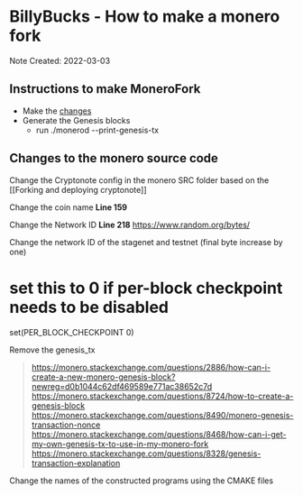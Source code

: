 # BillyBucks - How to make a monero fork
Note Created: 2022-03-03

## Instructions to make MoneroFork
- Make the [changes](#changes-to-the-monero-source-code)
- Generate the Genesis blocks
  - run ./monerod --print-genesis-tx

## Changes to the monero source code

Change the Cryptonote config in the monero SRC folder based on the [[Forking and deploying cryptonote]]

Change the coin name **Line 159**

Change the Network ID **Line 218**
    https://www.random.org/bytes/

Change the network ID of the stagenet and testnet (final byte increase by one)

# set this to 0 if per-block checkpoint needs to be disabled
set(PER_BLOCK_CHECKPOINT 0)




Remove the genesis_tx
> https://monero.stackexchange.com/questions/2886/how-can-i-create-a-new-monero-genesis-block?newreg=d0b1044c62df469589e771ac38652c7d
> https://monero.stackexchange.com/questions/8724/how-to-create-a-genesis-block
> https://monero.stackexchange.com/questions/8490/monero-genesis-transaction-nonce
> https://monero.stackexchange.com/questions/8468/how-can-i-get-my-own-genesis-tx-to-use-in-my-monero-fork
> https://monero.stackexchange.com/questions/8328/genesis-transaction-explanation

Change the names of the constructed programs using the CMAKE files



